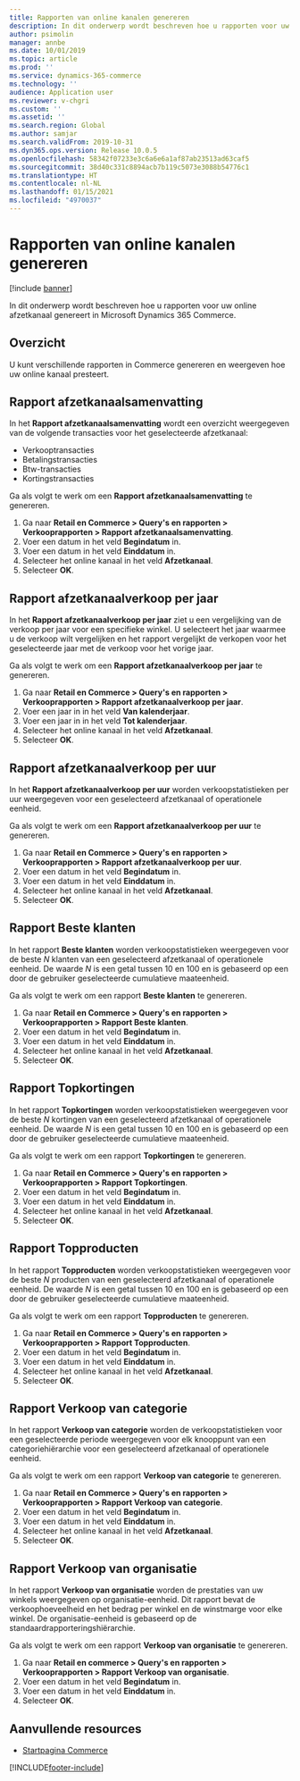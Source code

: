 ```yaml
---
title: Rapporten van online kanalen genereren
description: In dit onderwerp wordt beschreven hoe u rapporten voor uw online afzetkanaal genereert in Microsoft Dynamics 365 Commerce.
author: psimolin
manager: annbe
ms.date: 10/01/2019
ms.topic: article
ms.prod: ''
ms.service: dynamics-365-commerce
ms.technology: ''
audience: Application user
ms.reviewer: v-chgri
ms.custom: ''
ms.assetid: ''
ms.search.region: Global
ms.author: samjar
ms.search.validFrom: 2019-10-31
ms.dyn365.ops.version: Release 10.0.5
ms.openlocfilehash: 58342f07233e3c6a6e6a1af87ab23513ad63caf5
ms.sourcegitcommit: 38d40c331c8894acb7b119c5073e3088b54776c1
ms.translationtype: HT
ms.contentlocale: nl-NL
ms.lasthandoff: 01/15/2021
ms.locfileid: "4970037"
---
```

# <a name="generate-online-channel-reports"></a>Rapporten van online kanalen genereren


[!include [banner](includes/banner.md)]

In dit onderwerp wordt beschreven hoe u rapporten voor uw online afzetkanaal genereert in Microsoft Dynamics 365 Commerce.

## <a name="overview"></a>Overzicht

U kunt verschillende rapporten in Commerce genereren en weergeven hoe uw online kanaal presteert.

## <a name="channel-summary-report"></a>Rapport afzetkanaalsamenvatting

In het **Rapport afzetkanaalsamenvatting** wordt een overzicht weergegeven van de volgende transacties voor het geselecteerde afzetkanaal:

- Verkooptransacties
- Betalingstransacties
- Btw-transacties
- Kortingstransacties

Ga als volgt te werk om een **Rapport afzetkanaalsamenvatting** te genereren.

1. Ga naar **Retail en Commerce \> Query's en rapporten \> Verkooprapporten \> Rapport afzetkanaalsamenvatting**.
1. Voer een datum in het veld **Begindatum** in.
1. Voer een datum in het veld **Einddatum** in.
1. Selecteer het online kanaal in het veld **Afzetkanaal**.
1. Selecteer **OK**.
 
## <a name="channel-sales-by-year-report"></a>Rapport afzetkanaalverkoop per jaar 

In het **Rapport afzetkanaalverkoop per jaar** ziet u een vergelijking van de verkoop per jaar voor een specifieke winkel. U selecteert het jaar waarmee u de verkoop wilt vergelijken en het rapport vergelijkt de verkopen voor het geselecteerde jaar met de verkoop voor het vorige jaar.

Ga als volgt te werk om een **Rapport afzetkanaalverkoop per jaar** te genereren.

1. Ga naar **Retail en Commerce \> Query's en rapporten \> Verkooprapporten \> Rapport afzetkanaalverkoop per jaar**.
1. Voer een jaar in in het veld **Van kalenderjaar**.
1. Voer een jaar in in het veld **Tot kalenderjaar**.
1. Selecteer het online kanaal in het veld **Afzetkanaal**.
1. Selecteer **OK**.

## <a name="channel-sales-by-hour-report"></a>Rapport afzetkanaalverkoop per uur

In het **Rapport afzetkanaalverkoop per uur** worden verkoopstatistieken per uur weergegeven voor een geselecteerd afzetkanaal of operationele eenheid.

Ga als volgt te werk om een **Rapport afzetkanaalverkoop per uur** te genereren.

1. Ga naar **Retail en Commerce \> Query's en rapporten \> Verkooprapporten \> Rapport afzetkanaalverkoop per uur**.
1. Voer een datum in het veld **Begindatum** in.
1. Voer een datum in het veld **Einddatum** in.
1. Selecteer het online kanaal in het veld **Afzetkanaal**.
1. Selecteer **OK**.

## <a name="top-customers-report"></a>Rapport Beste klanten

In het rapport **Beste klanten** worden verkoopstatistieken weergegeven voor de beste *N* klanten van een geselecteerd afzetkanaal of operationele eenheid. De waarde *N* is een getal tussen 10 en 100 en is gebaseerd op een door de gebruiker geselecteerde cumulatieve maateenheid.

Ga als volgt te werk om een rapport **Beste klanten** te genereren.

1. Ga naar **Retail en Commerce \> Query's en rapporten \> Verkooprapporten \> Rapport Beste klanten**.
1. Voer een datum in het veld **Begindatum** in.
1. Voer een datum in het veld **Einddatum** in.
1. Selecteer het online kanaal in het veld **Afzetkanaal**.
1. Selecteer **OK**.

## <a name="top-discounts-report"></a>Rapport Topkortingen

In het rapport **Topkortingen** worden verkoopstatistieken weergegeven voor de beste *N* kortingen van een geselecteerd afzetkanaal of operationele eenheid. De waarde *N* is een getal tussen 10 en 100 en is gebaseerd op een door de gebruiker geselecteerde cumulatieve maateenheid.

Ga als volgt te werk om een rapport **Topkortingen** te genereren.

1. Ga naar **Retail en Commerce \> Query's en rapporten \> Verkooprapporten \> Rapport Topkortingen**.
1. Voer een datum in het veld **Begindatum** in.
1. Voer een datum in het veld **Einddatum** in.
1. Selecteer het online kanaal in het veld **Afzetkanaal**.
1. Selecteer **OK**.

## <a name="top-products-report"></a>Rapport Topproducten

In het rapport **Topproducten** worden verkoopstatistieken weergegeven voor de beste *N* producten van een geselecteerd afzetkanaal of operationele eenheid. De waarde *N* is een getal tussen 10 en 100 en is gebaseerd op een door de gebruiker geselecteerde cumulatieve maateenheid.

Ga als volgt te werk om een rapport **Topproducten** te genereren.

1. Ga naar **Retail en Commerce \> Query's en rapporten \> Verkooprapporten \> Rapport Topproducten**.
1. Voer een datum in het veld **Begindatum** in.
1. Voer een datum in het veld **Einddatum** in.
1. Selecteer het online kanaal in het veld **Afzetkanaal**.
1. Selecteer **OK**.

## <a name="category-sales-report"></a>Rapport Verkoop van categorie

In het rapport **Verkoop van categorie** worden de verkoopstatistieken voor een geselecteerde periode weergegeven voor elk knooppunt van een categoriehiërarchie voor een geselecteerd afzetkanaal of operationele eenheid.

Ga als volgt te werk om een rapport **Verkoop van categorie** te genereren.

1. Ga naar **Retail en Commerce \> Query's en rapporten \> Verkooprapporten \> Rapport Verkoop van categorie**.
1. Voer een datum in het veld **Begindatum** in.
1. Voer een datum in het veld **Einddatum** in.
1. Selecteer het online kanaal in het veld **Afzetkanaal**.
1. Selecteer **OK**.

## <a name="organization-sales-report"></a>Rapport Verkoop van organisatie

In het rapport **Verkoop van organisatie** worden de prestaties van uw winkels weergegeven op organisatie-eenheid. Dit rapport bevat de verkoophoeveelheid en het bedrag per winkel en de winstmarge voor elke winkel. De organisatie-eenheid is gebaseerd op de standaardrapporteringshiërarchie.

Ga als volgt te werk om een rapport **Verkoop van organisatie** te genereren.

1. Ga naar **Retail en commerce \> Query's en rapporten \> Verkooprapporten \> Rapport Verkoop van organisatie**.
1. Voer een datum in het veld **Begindatum** in.
1. Voer een datum in het veld **Einddatum** in.
1. Selecteer **OK**.

## <a name="additional-resources"></a>Aanvullende resources

- [Startpagina Commerce](../retail/index.md)


[!INCLUDE[footer-include](../includes/footer-banner.md)]